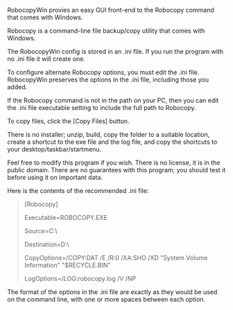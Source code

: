 RobocopyWin provies an easy GUI front-end to the Robocopy command that comes with Windows.

Robocopy is a command-line file backup/copy utility that comes with Windows.

The RobocopyWin config is stored in an .ini file. If you run the program with no .ini file it will create one.

To configure alternate Robocopy options, you must edit the .ini file. RobocopyWin preserves the options in the .ini file, including those you added.

If the Robocopy command is not in the path on your PC, then you can edit the .ini file executable setting to include the full path to Robocopy.

To copy files, click the [Copy Files] button.

There is no installer; unzip, build, copy the folder to a suitable location, create a shortcut to the exe file and the log file, and copy the shortcuts to your desktop/taskbar/startmenu.

Feel free to modify this program if you wish. There is no license, it is in the public domain. There are no guarantees with this program; you should test it before using it on important data.

Here is the contents of the recommended .ini file:

>[Robocopy]
>
>Executable=ROBOCOPY.EXE
>
>Source=C:\
>
>Destination=D:\
>
>CopyOptions=/COPY:DAT /E /R:0 /XA:SHO /XD "System Volume Information" "$RECYCLE.BIN"
>
>LogOptions=/LOG:robocopy.log /V /NP

The format of the options in the .ini file are exactly as they would be used on the command line, with one or more spaces between each option.
